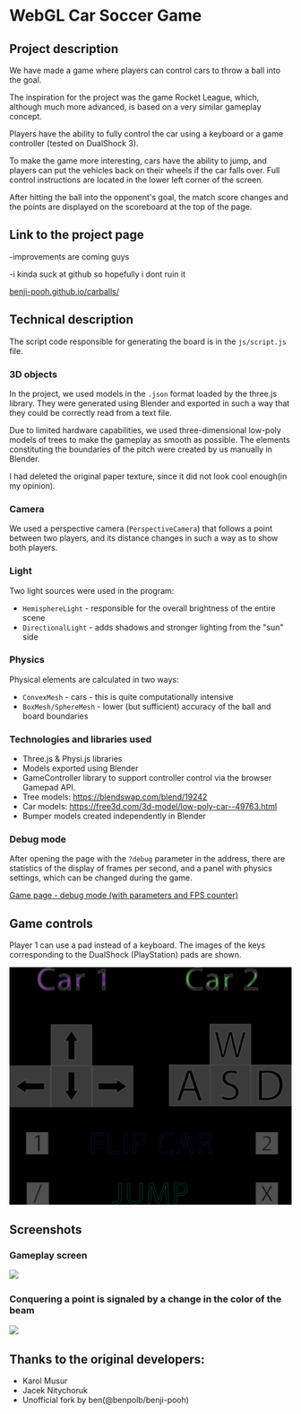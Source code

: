 # WebGL Car Soccer Game

## Project description

We have made a game where players can control cars to throw a ball into the goal.

The inspiration for the project was the game Rocket League, which, although much more advanced, is based on a very similar gameplay concept.

Players have the ability to fully control the car using a keyboard or a game controller (tested on DualShock 3).

To make the game more interesting, cars have the ability to jump, and players can put the vehicles back on their wheels if the car falls over. Full control instructions are located in the lower left corner of the screen.

After hitting the ball into the opponent's goal, the match score changes and the points are displayed on the scoreboard at the top of the page.

## Link to the project page

-improvements are coming guys

-i kinda suck at github so hopefully i dont ruin it

[benji-pooh.github.io/carballs/](benji-pooh.github.io/carballs/)
## Technical description

The script code responsible for generating the board is in the `js/script.js` file.

### 3D objects

In the project, we used models in the `.json` format loaded by the three.js library. They were generated using Blender and exported in such a way that they could be correctly read from a text file.

Due to limited hardware capabilities, we used three-dimensional low-poly models of trees to make the gameplay as smooth as possible. The elements constituting the boundaries of the pitch were created by us manually in Blender.

I had deleted the original paper texture, since it did not look cool enough(in my opinion).

### Camera

We used a perspective camera (`PerspectiveCamera`) that follows a point between two players, and its distance changes in such a way as to show both players.

### Light

Two light sources were used in the program:

- `HemisphereLight` - responsible for the overall brightness of the entire scene
- `DirectionalLight` - adds shadows and stronger lighting from the "sun" side

### Physics

Physical elements are calculated in two ways:
- `ConvexMesh` - cars - this is quite computationally intensive
- `BoxMesh/SphereMesh` - lower (but sufficient) accuracy of the ball and board boundaries

### Technologies and libraries used

- Three.js & Physi.js libraries
- Models exported using Blender
- GameController library to support controller control via the browser Gamepad API.
- Tree models: https://blendswap.com/blend/19242
- Car models: https://free3d.com/3d-model/low-poly-car--49763.html
- Bumper models created independently in Blender

### Debug mode

After opening the page with the `?debug` parameter in the address, there are statistics of the display of frames per second, and a panel with physics settings, which can be changed during the game.

[Game page - debug mode (with parameters and FPS counter)](https://benji-pooh.github.io/carballs/?debug)

## Game controls

Player 1 can use a pad instead of a keyboard. The images of the keys corresponding to the DualShock (PlayStation) pads are shown.

![](docs/controls.png)

## Screenshots

### Gameplay screen
![](docs/img1.png)

### Conquering a point is signaled by a change in the color of the beam

![](docs/img2.png)

## Thanks to the original developers:

- Karol Musur
- Jacek Nitychoruk
- Unofficial fork by ben(@benpolb/benji-pooh)
